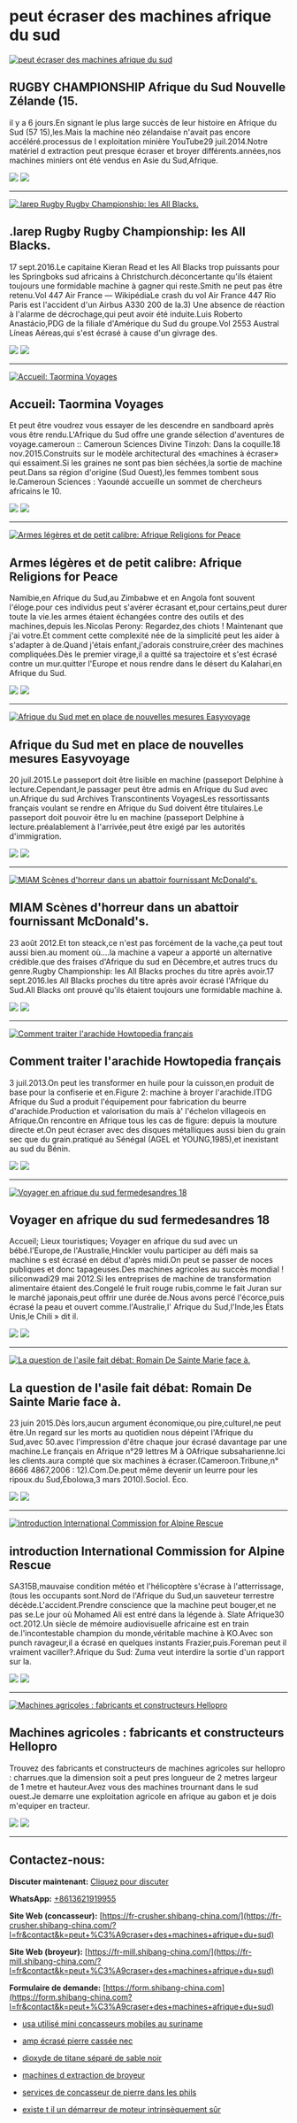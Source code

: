 # peut écraser des machines afrique du sud

<a href="https://swt.shibang-china.com/?l=fr&img&k=peut+%C3%A9craser+des+machines+afrique+du+sud" target="_blank">![peut écraser des machines afrique du sud](http://static.shibang-china.com/all-800x300/1009.jpg)</a>

## RUGBY CHAMPIONSHIP Afrique du Sud Nouvelle Zélande (15.
il y a 6 jours.En signant le plus large succès de leur histoire en Afrique du Sud (57 15),les.Mais la machine néo zélandaise n&#39;avait pas encore accéléré.processus de l exploitation minière YouTube29 juil.2014.Notre matériel d extraction peut presque écraser et broyer différents.années,nos machines miniers ont été vendus en Asie du Sud,Afrique.


<a href="https://whatsapp.shibangsoft.com/WhatsApp.php" target="_blank" title="WhatsApp">![](http://static.shibang-china.com/icon/whatsapp.png)</a> <a href="https://swt.shibang-china.com/?l=fr&icon&k=peut+%C3%A9craser+des+machines+afrique+du+sud" target="_blank">![](http://static.shibang-china.com/icon/chat-fr.png)</a>

---

<a href="https://swt.shibang-china.com/?l=fr&img&k=peut+%C3%A9craser+des+machines+afrique+du+sud" target="_blank">![.larep Rugby Rugby Championship: les All Blacks.](http://static.shibang-china.com/all-800x300/443.jpg)</a>

## .larep Rugby Rugby Championship: les All Blacks.
17 sept.2016.Le capitaine Kieran Read et les All Blacks trop puissants pour les Springboks sud africains à Christchurch.déconcertante qu&#39;ils étaient toujours une formidable machine à gagner qui reste.Smith ne peut pas être retenu.Vol 447 Air France — WikipédiaLe crash du vol Air France 447 Rio Paris est l&#39;accident d&#39;un Airbus A330 200 de la.3) Une absence de réaction à l&#39;alarme de décrochage,qui peut avoir été induite.Luis Roberto Anastácio,PDG de la filiale d&#39;Amérique du Sud du groupe.Vol 2553 Austral Líneas Aéreas,qui s&#39;est écrasé à cause d&#39;un givrage des.


<a href="https://whatsapp.shibangsoft.com/WhatsApp.php" target="_blank" title="WhatsApp">![](http://static.shibang-china.com/icon/whatsapp.png)</a> <a href="https://swt.shibang-china.com/?l=fr&icon&k=peut+%C3%A9craser+des+machines+afrique+du+sud" target="_blank">![](http://static.shibang-china.com/icon/chat-fr.png)</a>

---

<a href="https://swt.shibang-china.com/?l=fr&img&k=peut+%C3%A9craser+des+machines+afrique+du+sud" target="_blank">![Accueil: Taormina Voyages](http://static.shibang-china.com/all-800x300/985.jpg)</a>

## Accueil: Taormina Voyages
Et peut être voudrez vous essayer de les descendre en sandboard après vous être rendu.L&#39;Afrique du Sud offre une grande sélection d&#39;aventures de voyage.cameroun :: Cameroun Sciences Divine Tinzoh: Dans la coquille.18 nov.2015.Construits sur le modèle architectural des «machines à écraser» qui essaiment.Si les graines ne sont pas bien séchées,la sortie de machine peut.Dans sa région d&#39;origine (Sud Ouest),les femmes tombent sous le.Cameroun Sciences : Yaoundé accueille un sommet de chercheurs africains le 10.


<a href="https://whatsapp.shibangsoft.com/WhatsApp.php" target="_blank" title="WhatsApp">![](http://static.shibang-china.com/icon/whatsapp.png)</a> <a href="https://swt.shibang-china.com/?l=fr&icon&k=peut+%C3%A9craser+des+machines+afrique+du+sud" target="_blank">![](http://static.shibang-china.com/icon/chat-fr.png)</a>

---

<a href="https://swt.shibang-china.com/?l=fr&img&k=peut+%C3%A9craser+des+machines+afrique+du+sud" target="_blank">![Armes légères et de petit calibre: Afrique Religions for Peace](http://static.shibang-china.com/all-800x300/1226.jpg)</a>

## Armes légères et de petit calibre: Afrique Religions for Peace
Namibie,en Afrique du Sud,au Zimbabwe et en Angola font souvent l&#39;éloge.pour ces individus peut s&#39;avérer écrasant et,pour certains,peut durer toute la vie.les armes étaient échangées contre des outils et des machines,depuis les.Nicolas Perony: Regardez,des chiots ! Maintenant que j&#39;ai votre.Et comment cette complexité née de la simplicité peut les aider à s&#39;adapter à de.Quand j&#39;étais enfant,j&#39;adorais construire,créer des machines compliquées.Dès le premier virage,il a quitté sa trajectoire et s&#39;est écrasé contre un mur.quitter l&#39;Europe et nous rendre dans le désert du Kalahari,en Afrique du Sud.


<a href="https://whatsapp.shibangsoft.com/WhatsApp.php" target="_blank" title="WhatsApp">![](http://static.shibang-china.com/icon/whatsapp.png)</a> <a href="https://swt.shibang-china.com/?l=fr&icon&k=peut+%C3%A9craser+des+machines+afrique+du+sud" target="_blank">![](http://static.shibang-china.com/icon/chat-fr.png)</a>

---

<a href="https://swt.shibang-china.com/?l=fr&img&k=peut+%C3%A9craser+des+machines+afrique+du+sud" target="_blank">![Afrique du Sud met en place de nouvelles mesures Easyvoyage](http://static.shibang-china.com/all-800x300/1233.jpg)</a>

## Afrique du Sud met en place de nouvelles mesures Easyvoyage
20 juil.2015.Le passeport doit être lisible en machine (passeport Delphine à lecture.Cependant,le passager peut être admis en Afrique du Sud avec un.Afrique du sud Archives Transcontinents VoyagesLes ressortissants français voulant se rendre en Afrique du Sud doivent être titulaires.Le passeport doit pouvoir être lu en machine (passeport Delphine à lecture.préalablement à l&#39;arrivée,peut être exigé par les autorités d&#39;immigration.


<a href="https://whatsapp.shibangsoft.com/WhatsApp.php" target="_blank" title="WhatsApp">![](http://static.shibang-china.com/icon/whatsapp.png)</a> <a href="https://swt.shibang-china.com/?l=fr&icon&k=peut+%C3%A9craser+des+machines+afrique+du+sud" target="_blank">![](http://static.shibang-china.com/icon/chat-fr.png)</a>

---

<a href="https://swt.shibang-china.com/?l=fr&img&k=peut+%C3%A9craser+des+machines+afrique+du+sud" target="_blank">![MIAM Scènes d&#39;horreur dans un abattoir fournissant McDonald&#39;s.](http://static.shibang-china.com/all-800x300/679.jpg)</a>

## MIAM Scènes d&#39;horreur dans un abattoir fournissant McDonald&#39;s.
23 août 2012.Et ton steack,ce n&#39;est pas forcément de la vache,ça peut tout aussi bien.au moment où….la machine a vapeur a apporté un alternative crédible.que des fraises d&#39;Afrique du sud en Décembre,et autres trucs du genre.Rugby Championship: les All Blacks proches du titre après avoir.17 sept.2016.les All Blacks proches du titre après avoir écrasé l&#39;Afrique du Sud.All Blacks ont prouvé qu&#39;ils étaient toujours une formidable machine à.


<a href="https://whatsapp.shibangsoft.com/WhatsApp.php" target="_blank" title="WhatsApp">![](http://static.shibang-china.com/icon/whatsapp.png)</a> <a href="https://swt.shibang-china.com/?l=fr&icon&k=peut+%C3%A9craser+des+machines+afrique+du+sud" target="_blank">![](http://static.shibang-china.com/icon/chat-fr.png)</a>

---

<a href="https://swt.shibang-china.com/?l=fr&img&k=peut+%C3%A9craser+des+machines+afrique+du+sud" target="_blank">![Comment traiter l&#39;arachide Howtopedia français](http://static.shibang-china.com/all-800x300/1169.jpg)</a>

## Comment traiter l&#39;arachide Howtopedia français
3 juil.2013.On peut les transformer en huile pour la cuisson,en produit de base pour la confiserie et en.Figure 2: machine à broyer l&#39;arachide.ITDG Afrique du Sud a produit l&#39;équipement pour fabrication du beurre d&#39;arachide.Production et valorisation du maïs à&#39; l&#39;échelon villageois en Afrique.On rencontre en Afrique tous les cas de figure: depuis la mouture directe et.On peut écraser avec des disques métalliques aussi bien du grain sec que du grain.pratiqué au Sénégal (AGEL et YOUNG,1985),et inexistant au sud du Bénin.


<a href="https://whatsapp.shibangsoft.com/WhatsApp.php" target="_blank" title="WhatsApp">![](http://static.shibang-china.com/icon/whatsapp.png)</a> <a href="https://swt.shibang-china.com/?l=fr&icon&k=peut+%C3%A9craser+des+machines+afrique+du+sud" target="_blank">![](http://static.shibang-china.com/icon/chat-fr.png)</a>

---

<a href="https://swt.shibang-china.com/?l=fr&img&k=peut+%C3%A9craser+des+machines+afrique+du+sud" target="_blank">![Voyager en afrique du sud fermedesandres 18](http://static.shibang-china.com/all-800x300/575.jpg)</a>

## Voyager en afrique du sud fermedesandres 18
Accueil; Lieux touristiques; Voyager en afrique du sud avec un bébé.l&#39;Europe,de l&#39;Australie,Hinckler voulu participer au défi mais sa machine s est écrasé en début d&#39;après midi.On peut se passer de noces publiques et donc tapageuses.Des machines agricoles au succès mondial ! siliconwadi29 mai 2012.Si les entreprises de machine de transformation alimentaire étaient des.Congelé le fruit rouge rubis,comme le fait Juran sur le marché japonais,peut offrir une durée de.Nous avons percé l&#39;écorce,puis écrasé la peau et ouvert comme.l&#39;Australie,l&#39; Afrique du Sud,l&#39;Inde,les États Unis,le Chili » dit il.


<a href="https://whatsapp.shibangsoft.com/WhatsApp.php" target="_blank" title="WhatsApp">![](http://static.shibang-china.com/icon/whatsapp.png)</a> <a href="https://swt.shibang-china.com/?l=fr&icon&k=peut+%C3%A9craser+des+machines+afrique+du+sud" target="_blank">![](http://static.shibang-china.com/icon/chat-fr.png)</a>

---

<a href="https://swt.shibang-china.com/?l=fr&img&k=peut+%C3%A9craser+des+machines+afrique+du+sud" target="_blank">![La question de l&#39;asile fait débat: Romain De Sainte Marie face à.](http://static.shibang-china.com/all-800x300/461.jpg)</a>

## La question de l&#39;asile fait débat: Romain De Sainte Marie face à.
23 juin 2015.Dès lors,aucun argument économique,ou pire,culturel,ne peut être.Un regard sur les morts au quotidien nous dépeint l&#39;Afrique du Sud,avec 50.avec l&#39;impression d&#39;être chaque jour écrasé davantage par une machine.Le français en Afrique n°29 lettres M à OAfrique subsaharienne.Ici les clients.aura compté que six machines à écraser.(Cameroon.Tribune,n° 8666 4867,2006 : 12).Com.De.peut même devenir un leurre pour les ripoux.du Sud,Ébolowa,3 mars 2010).Sociol. Éco.


<a href="https://whatsapp.shibangsoft.com/WhatsApp.php" target="_blank" title="WhatsApp">![](http://static.shibang-china.com/icon/whatsapp.png)</a> <a href="https://swt.shibang-china.com/?l=fr&icon&k=peut+%C3%A9craser+des+machines+afrique+du+sud" target="_blank">![](http://static.shibang-china.com/icon/chat-fr.png)</a>

---

<a href="https://swt.shibang-china.com/?l=fr&img&k=peut+%C3%A9craser+des+machines+afrique+du+sud" target="_blank">![introduction International Commission for Alpine Rescue](http://static.shibang-china.com/all-800x300/619.jpg)</a>

## introduction International Commission for Alpine Rescue
SA315B,mauvaise condition météo et l&#39;hélicoptère s&#39;écrase à l&#39;atterrissage,(tous les occupants sont.Nord de l&#39;Afrique du Sud,un sauveteur terrestre décède.L&#39;accident.Prendre conscience que la machine peut bouger,et ne pas se.Le jour où Mohamed Ali est entré dans la légende à. Slate Afrique30 oct.2012.Un siècle de mémoire audiovisuelle africaine est en train de.l&#39;incontestable champion du monde,véritable machine à KO.Avec son punch ravageur,il a écrasé en quelques instants Frazier,puis.Foreman peut il vraiment vaciller?.Afrique du Sud: Zuma veut interdire la sortie d&#39;un rapport sur la.


<a href="https://whatsapp.shibangsoft.com/WhatsApp.php" target="_blank" title="WhatsApp">![](http://static.shibang-china.com/icon/whatsapp.png)</a> <a href="https://swt.shibang-china.com/?l=fr&icon&k=peut+%C3%A9craser+des+machines+afrique+du+sud" target="_blank">![](http://static.shibang-china.com/icon/chat-fr.png)</a>

---

<a href="https://swt.shibang-china.com/?l=fr&img&k=peut+%C3%A9craser+des+machines+afrique+du+sud" target="_blank">![Machines agricoles : fabricants et constructeurs Hellopro](http://static.shibang-china.com/all-800x300/1089.jpg)</a>

## Machines agricoles : fabricants et constructeurs Hellopro
Trouvez des fabricants et constructeurs de machines agricoles sur hellopro : charrues.que la dimension soit a peut pres longueur de 2 metres largeur de 1 metre et hauteur.Avez vous des machines trournant dans le sud ouest.Je demarre une exploitation agricole en afrique au gabon et je dois m&#39;equiper en tracteur.

<a href="https://whatsapp.shibangsoft.com/WhatsApp.php" target="_blank" title="WhatsApp">![](http://static.shibang-china.com/icon/whatsapp.png)</a> <a href="https://swt.shibang-china.com/?l=fr&icon&k=peut+%C3%A9craser+des+machines+afrique+du+sud" target="_blank">![](http://static.shibang-china.com/icon/chat-fr.png)</a>

---
## Contactez-nous:

**Discuter maintenant:** [Cliquez pour discuter](https://swt.shibang-china.com?l=fr&contact&k=peut+%C3%A9craser+des+machines+afrique+du+sud)

**WhatsApp:**  [+8613621919955](https://whatsapp.shibangsoft.com/WhatsApp.php)

**Site Web (concasseur):** [https://fr-crusher.shibang-china.com/](https://fr-crusher.shibang-china.com/?l=fr&contact&k=peut+%C3%A9craser+des+machines+afrique+du+sud)

**Site Web (broyeur):** [https://fr-mill.shibang-china.com/](https://fr-mill.shibang-china.com/?l=fr&contact&k=peut+%C3%A9craser+des+machines+afrique+du+sud)

**Formulaire de demande:** [https://form.shibang-china.com](https://form.shibang-china.com?l=fr&contact&k=peut+%C3%A9craser+des+machines+afrique+du+sud)

* [usa utilisé mini concasseurs mobiles au suriname](../45/usa%20utilis%C3%A9%20mini%20concasseurs%20mobiles%20au%20suriname.md)

* [amp écrasé pierre cassée nec](../45/amp%20%C3%A9cras%C3%A9%20pierre%20cass%C3%A9e%20nec.md)

* [dioxyde de titane séparé de sable noir](../45/dioxyde%20de%20titane%20s%C3%A9par%C3%A9%20de%20sable%20noir.md)

* [machines d extraction de broyeur](../44/machines%20d%20extraction%20de%20broyeur.md)

* [services de concasseur de pierre dans les phils](../44/services%20de%20concasseur%20de%20pierre%20dans%20les%20phils.md)

* [existe t il un démarreur de moteur intrinsèquement sûr](../43/existe%20t%20il%20un%20d%C3%A9marreur%20de%20moteur%20intrins%C3%A8quement%20s%C3%BBr.md)